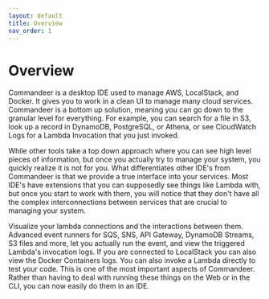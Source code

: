 ```yaml
---
layout: default
title: Overview
nav_order: 1
---
```


# Overview

Commandeer is a desktop IDE used to manage AWS, LocalStack, and Docker. It gives you to work in a clean UI to manage many cloud services. Commandeer is a bottom up solution, meaning you can go down to the granular level for everything. For example, you can search for a file in S3, look up a record in DynamoDB, PostgreSQL, or Athena, or see CloudWatch Logs for a Lambda Invocation that you just invoked.

While other tools take a top down approach where you can see high level pieces of information, but once you actually try to manage your system, you quickly realize it is not for you. What differentiates other IDE's from Commandeer is that we provide a true interface into your services. Most IDE's have extensions that you can supposedly see things like Lambda with, but once you start to work with them, you will notice that they don't have all the complex interconnections between services that are crucial to managing your system.

Visualize your lambda connections and the interactions between them. Advanced event runners for SQS, SNS, API Gateway, DynamoDB Streams, S3 files and more, let you actually run the event, and view the triggered Lambda's invocation logs. If you are connected to LocalStack you can also view the Docker Containers logs. You can also invoke a Lambda directly to test your code. This is one of the most important aspects of Commandeer. Rather than having to deal with running these things on the Web or in the CLI, you can now easily do them in an IDE.



